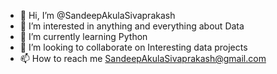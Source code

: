 - 👋 Hi, I’m @SandeepAkulaSivaprakash
- 👀 I’m interested in anything and everything about Data
- 🌱 I’m currently learning Python
- 💞️ I’m looking to collaborate on Interesting data projects
- 📫 How to reach me SandeepAkulaSivaprakash@gmail.com

<!---
SandeepAkulaSivaprakash/SandeepAkulaSivaprakash is a ✨ special ✨ repository because its `README.md` (this file) appears on your GitHub profile.
You can click the Preview link to take a look at your changes.
--->
